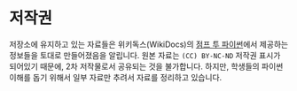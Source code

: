 # 저작권

저장소에 유지하고 있는 자료들은 위키독스(WikiDocs)의 [점프 투 파이썬](https://wikidocs.net/book/1)에서 제공하는 정보들을 토대로 만들어졌음을 알립니다. 원본 자료는 `(CC) BY-NC-ND` 저작권 표시가 되어있기 때문에, 2차 저작물로서 공유되는 것을 불가합니다. 하지만, 학생들의 파이썬 이해를 돕기 위해서 일부 자료만 추려서 자료를 정리하고 있습니다.
